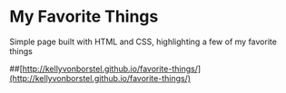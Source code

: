 My Favorite Things
==============

Simple page built with HTML and CSS, highlighting a few of my favorite things

##[http://kellyvonborstel.github.io/favorite-things/](http://kellyvonborstel.github.io/favorite-things/)
